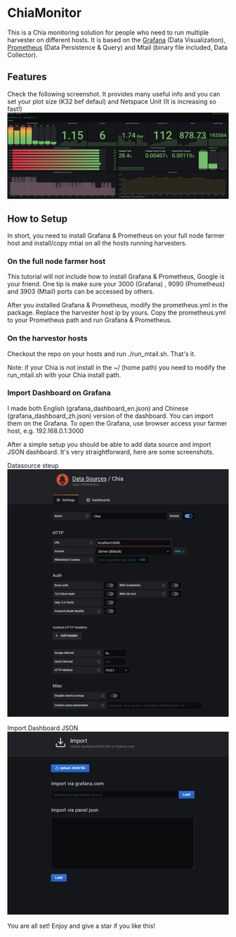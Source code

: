 # ChiaMonitor
This is a Chia monitoring solution for people who need to run multiple harvester on different hosts.
It is based on the [Grafana](https://grafana.com/docs/grafana/latest/installation/) (Data Visualization), [Prometheus](https://prometheus.io/docs/prometheus/latest/installation/) (Data Persistence & Query) and Mtail (binary file included, Data Collector).

## Features
Check the following screenshot. It provides many useful info and you can set your plot size (K32 bef defaul) and Netspace Unit (It is increasing so fast!)
![Screenshot of the dashboard](/screenshot.PNG "Screenshot of the dashboards")

## How to Setup
In short, you need to install Grafana & Prometheus on your full node farmer host and install/copy mtial on all the hosts running harvesters.

### On the full node farmer host
This tutorial will not include how to install Grafana & Prometheus, Google is your friend.
One tip is make sure your 3000 (Grafana) , 9090 (Prometheus) and 3903 (Mtail) ports can be accessed by others.

After you installed Grafana & Prometheus, modify the prometheus.yml in the package. Replace the harvester host ip by yours.
Copy the prometheus.yml to your Prometheus path and run Grafana & Prometheus.

### On the harvestor hosts
Checkout the repo on your hosts and run ./run_mtail.sh. That's it.

Note: if your Chia is not install in the ~/ (home path) you need to modify the run_mtail.sh with your Chia install path.

### Import Dashboard on Grafana
I made both English (grafana_dashboard_en.json) and Chinese (grafana_dashboard_zh.json) version of the dashboard. You can import them on the Grafana.
To open the Grafana, use browser access your farmer host, e.g. 192.168.0.1:3000

After a simple setup you should be able to add data source and import JSON dashboard. It's very straightforward, here are some screenshots.

Datasource steup
![Screenshot of the datasource](/datasource.PNG "Screenshot of the datasource")

Import Dashboard JSON
![Screenshot of the import](/import.PNG "Screenshot of the import")

You are all set! Enjoy and give a star if you like this!

